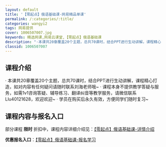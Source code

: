 ```yaml
---
layout: default
title: '【零起点】俄语基础课-网易精品单课'
permalink: /:categories/:title/
categories: wangyi2
tags: 网易提供
cover: 1006507007.jpg
keywords: 精选网课,网易云课堂,【零起点】俄语基础课
description: "·本课共20章覆盖20个主题，总共70课时，结合PPT进行生动讲解，课程精心打造，如对内容有任何疑问请随时联系刘海老师哦~·课程本身不提供教学答疑与服务，如需1v1咨询答疑、辅导练习、翻译纠"
classid: 1006507007
---
```


## 课程介绍

·	本课共20章覆盖20个主题，总共70课时，结合PPT进行生动讲解，课程精心打造，如对内容有任何疑问请随时联系刘海老师哦~
·	课程本身不提供教学答疑与服务，如需1v1咨询答疑、辅导练习、翻译纠音等教学服务，请微信联系 Llu40121628，欢迎欢迎~
·	学员在购买后永久有效，方便同学们随时复习~

## 课程内容与报名入口

部分课程 **限时** 折扣中，课程内容详细介绍见：[【零起点】俄语基础课-详情介绍](https://study.163.com/course/introduction/1006507007.htm?share=1&shareId=1025206652&utm_campaign=share&utm_medium=iphoneShare&utm_source=&utm_u=1025206652)

**优惠报名入口**：[【零起点】俄语基础课-报名学习](https://study.163.com/course/introduction/1006507007.htm?share=1&shareId=1025206652&utm_campaign=share&utm_medium=iphoneShare&utm_source=&utm_u=1025206652)

